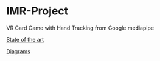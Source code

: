 # IMR-Project
VR Card Game with Hand Tracking from Google mediapipe

[State of the art](https://docs.google.com/document/d/1cLtgs91lIk7X3x6KeSVk1Dz6ZBXcBMvxHz38YF9XC3U/edit?usp=sharing)

[Diagrams](https://docs.google.com/document/d/1F_qM_PD-cV0l2FH6opfK4cXf99TEX4qFkmQRG7E9zBQ/edit?usp=sharing)
